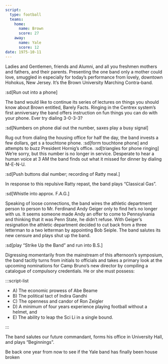 ```yaml
---
script:
  type: football
  teams:
    home:
      name: Brown
      score: 27
    away:
      name: Yale
      score: 12
date: 1975-10-11
---
```


Ladies and Gentlemen, friends and Alumni, and all you freshmen mothers and fathers, and their parents. Presenting the one band only a mother could love, smuggled in especially for today’s performance from lovely, downtown Hohokus, New Jersey. It’s the Brown University Marching Contra-band.

:sd[Run out into a phone]

The band would like to continue its series of lectures on things you should know about Brown entitled, Barely Facts. Ringing in the Centrex system’s first anniversary the band offers instruction on fun things you can do with your phone. Ever try dialing 3-0-3-3?

:sd[Numbers on phone dial out the number, saxes play a busy signal]

Rug out from dialing the housing office for half the day, the band invests a few dollars, get s a touchtone phone. :sd[form touchtone phone] and attempts to buzz President Hornig’s office. :sd[triangles for phone ringing] We’re sorry, but this number is no longer in service. Desperate to hear a human voice at 3 AM the band finds out what it missed for dinner by dialing M-E-N-U.

:sd[Push buttons dial number; recording of Ratty meal.]

In response to this repulsive Ratty repast, the band plays “Classical Gas”.

:sd[Whistle into approx. F.A.G.]

Speaking of loose connections, the band wires the athletic department person to person to Mr. Ferdinand Andy Geiger only to find he’s no longer with us. It seems someone made Andy an offer to come to Pennsylvania and thinking that it was Penn State, he didn’t refuse. With Geiger’s resignation the athletic department decided to cut back from a three letterman to a two letterman by appointing Bob Seiple. The band salutes its new censure and plays shut up the band.

:sd[play “Strike Up the Band” and run into B.S.]

Digressing momentarily from the mainstream of this afternoon’s symposium, the band tacitly turns from initials to officials and takes a primary look at the upcoming nominations for Camp Bruno’s new director by compiling a catalogue of compulsory credentials. He or she must possess:

:::script-list

- A) The economic prowess of Abe Beame
- B) The political tact of Indira Gandhi
- C) The openness and candor of Ron Zeigler
- D) A minimum of four years experience playing football without a helmet, and
- E) The ability to leap the Sci Li in a single bound.

:::

The band salutes our future commandant, forms his office in University Hall, and plays “Beginnings”.

Be back one year from now to see if the Yale band has finally been house broken
